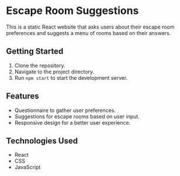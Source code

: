 # Escape Room Suggestions

This is a static React website that asks users about their escape room preferences and suggests a menu of rooms based on their answers.

## Getting Started

1. Clone the repository.
2. Navigate to the project directory.
3. Run `npm start` to start the development server.

## Features
- Questionnaire to gather user preferences.
- Suggestions for escape rooms based on user input.
- Responsive design for a better user experience.

## Technologies Used
- React
- CSS
- JavaScript
